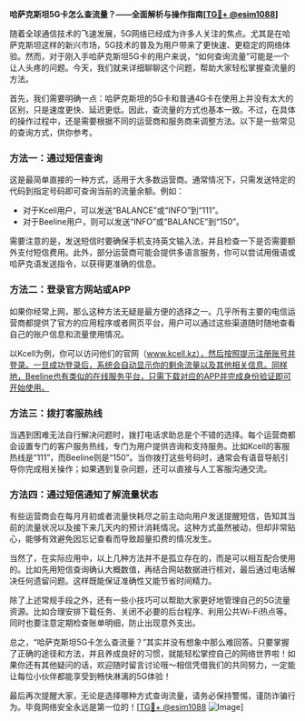 **哈萨克斯坦5G卡怎么查流量？——全面解析与操作指南[[TG💪+ @esim1088](https://t.me/s/esim1088)]**

随着全球通信技术的飞速发展，5G网络已经成为许多人关注的焦点。尤其是在哈萨克斯坦这样的新兴市场，5G技术的普及为用户带来了更快速、更稳定的网络体验。然而，对于刚入手哈萨克斯坦5G卡的用户来说，“如何查询流量”可能是一个让人头疼的问题。今天，我们就来详细聊聊这个问题，帮助大家轻松掌握查流量的方法。

首先，我们需要明确一点：哈萨克斯坦的5G卡和普通4G卡在使用上并没有太大的区别，只是速度更快、延迟更低。因此，查流量的方式也基本一致。不过，在具体的操作过程中，还是需要根据不同的运营商和服务商来调整方法。以下是一些常见的查询方式，供你参考。

### 方法一：通过短信查询

这是最简单直接的一种方式，适用于大多数运营商。通常情况下，只需发送特定的代码到指定号码即可查询当前的流量余额。例如：

- 对于Kcell用户，可以发送“BALANCE”或“INFO”到“111”。
- 对于Beeline用户，则可以发送“INFO”或“BALANCE”到“150”。

需要注意的是，发送短信时要确保手机支持英文输入法，并且检查一下是否需要额外支付短信费用。此外，部分运营商可能会提供多语言服务，你可以尝试用俄语或哈萨克语发送指令，以获得更准确的信息。

### 方法二：登录官方网站或APP

如果你经常上网，那么这种方法无疑是最方便的选择之一。几乎所有主要的电信运营商都提供了官方的应用程序或者网页平台，用户可以通过这些渠道随时随地查看自己的账户信息和流量使用情况。

以Kcell为例，你可以访问他们的官网（www.kcell.kz），然后按照提示注册账号并登录。一旦成功登录后，系统会自动显示你的剩余流量以及其他相关信息。同样地，Beeline也有类似的在线服务平台，只需下载对应的APP并完成身份验证即可开始使用。

### 方法三：拨打客服热线

当遇到困难无法自行解决问题时，拨打电话求助总是个不错的选择。每个运营商都会设置专门的客户服务热线，专门为用户提供咨询和支持服务。比如Kcell的客服热线是“111”，而Beeline则是“150”。当你拨打这些号码时，通常会有语音导航引导你完成相关操作；如果遇到复杂问题，还可以直接与人工客服沟通交流。

### 方法四：通过短信通知了解流量状态

有些运营商会在每月月初或者流量快耗尽之前主动向用户发送提醒短信，告知其当前的流量状况以及接下来几天内的预计消耗情况。这种方式虽然被动，但却非常贴心，能够有效避免因忘记查看而导致超量扣费的情况发生。

当然了，在实际应用中，以上几种方法并不是孤立存在的，而是可以相互配合使用的。比如先用短信查询确认大概数值，再结合网站数据进行核对，最后通过电话解决任何遗留问题。这样既能保证准确性又能节省时间精力。

除了上述常规手段之外，还有一些小技巧可以帮助大家更好地管理自己的5G流量资源。比如合理安排下载任务、关闭不必要的后台程序、利用公共Wi-Fi热点等。同时也要注意定期检查账单明细，防止出现意外支出。

总之，“哈萨克斯坦5G卡怎么查流量？”其实并没有想象中那么难回答。只要掌握了正确的途径和方法，并且养成良好的习惯，就能轻松掌控自己的网络世界啦！如果你还有其他疑问的话，欢迎随时留言讨论哦～相信凭借我们的共同努力，一定能让每位小伙伴都能享受到畅快淋漓的5G体验！

最后再次提醒大家，无论是选择哪种方式查询流量，请务必保持警惕，谨防诈骗行为。毕竟网络安全永远是第一位的！[[TG💪+ @esim1088](https://t.me/s/esim1088) ![Image](https://i.postimg.cc/4NQfJmqS/Snipaste-2025-05-13-00-14-12.png)]
